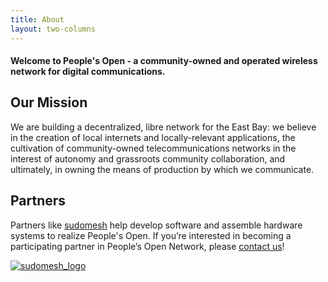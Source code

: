 ```yaml
---
title: About
layout: two-columns
---
```


#### Welcome to People's Open - a community-owned and operated wireless network for digital communications.

## Our Mission  

We are building a decentralized, libre network for the East Bay: we believe in the creation of local internets and locally-relevant applications, the cultivation of community-owned telecommunications networks in the interest of autonomy and grassroots community collaboration, and ultimately, in owning the means of production by which we communicate.

## Partners

Partners like [sudomesh](http://sudomesh.org/) help develop software and assemble hardware systems to realize People's Open. If you’re interested in becoming a participating partner in People’s Open Network, please [contact us](mailto:info@peoplesopen.net)!

[![sudomesh_logo](/assets/images/sudomesh_logo.jpg)](http://sudomesh.org/)
